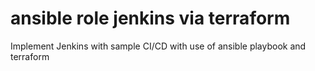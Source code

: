 # ansible role jenkins via terraform
Implement Jenkins with sample CI/CD with use of ansible playbook and terraform 
